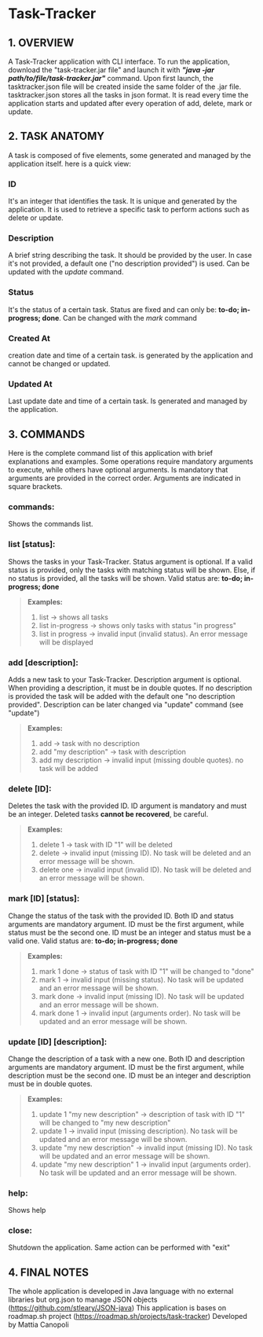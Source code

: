 # Task-Tracker

## 1. OVERVIEW

A Task-Tracker application with CLI interface.
To run the application, download the "task-tracker.jar file" and launch it with
***"java -jar path/to/file/task-tracker.jar"*** command.
Upon first launch, the tasktracker.json file will be created inside the same folder of the .jar file.
tasktracker.json stores all the tasks in json format. It is read every time the application starts and updated after
every operation of add, delete, mark or update.

## 2. TASK ANATOMY

A task is composed of five elements, some generated and managed by the application itself. here is a quick view:

### ID

It's an integer that identifies the task. It is unique and generated by the application. It is used to retrieve a
specific task to perform actions such as delete or update.

### Description

A brief string describing the task. It should be provided by the user. In case it's not provided, a default one ("no
description provided") is used. Can be updated with the *update* command.

### Status

It's the status of a certain task. Status are fixed and can only be: **to-do; in-progress; done**. Can be changed with
the *mark* command

### Created At

creation date and time of a certain task. is generated by the application and cannot be changed or updated.

### Updated At

Last update date and time of a certain task. Is generated and managed by the application.

## 3. COMMANDS

Here is the complete command list of this application with brief explanations and examples.
Some operations require mandatory arguments to execute, while others have optional arguments.
Is mandatory that arguments are provided in the correct order.
Arguments are indicated in square brackets.

### commands:

Shows the commands list.

### list [status]:

Shows the tasks in your Task-Tracker.
Status argument is optional.
If a valid status is provided, only the tasks with matching status will be shown.
Else, if no status is provided, all the tasks will be shown.
Valid status are: **to-do; in-progress; done**

> **Examples:**
>1. list -> shows all tasks
>2. list in-progress -> shows only tasks with status "in progress"
>3. list in progress -> invalid input (invalid status). An error message will be displayed

### add [description]:

Adds a new task to your Task-Tracker.
Description argument is optional.
When providing a description, it must be in double quotes.
If no description is provided the task will be added with the default one "no description provided".
Description can be later changed via "update" command (see "update")

> **Examples:**
>1. add -> task with no description
>2. add "my description" -> task with description
>3. add my description -> invalid input (missing double quotes). no task will be added

### delete [ID]:

Deletes the task with the provided ID.
ID argument is mandatory and must be an integer.
Deleted tasks **cannot be recovered**, be careful.

> **Examples:**
>1. delete 1 -> task with ID "1" will be deleted
>2. delete -> invalid input (missing ID). No task will be deleted and an error message will be shown.
>3. delete one -> invalid input (invalid ID). No task will be deleted and an error message will be shown.

### mark [ID] [status]:

Change the status of the task with the provided ID.
Both ID and status arguments are mandatory argument. ID must be the first argument, while status must be the second one.
ID must be an integer and status must be a valid one.
Valid status are: **to-do; in-progress; done**

> **Examples:**
>1. mark 1 done -> status of task with ID "1" will be changed to "done"
>2. mark 1 -> invalid input (missing status). No task will be updated and an error message will be shown.
>3. mark done -> invalid input (missing ID). No task will be updated and an error message will be shown.
>4. mark done 1 -> invalid input (arguments order). No task will be updated and an error message will be shown.

### update [ID] [description]:

Change the description of a task with a new one.
Both ID and description arguments are mandatory argument. ID must be the first argument, while description must be the
second one.
ID must be an integer and description must be in double quotes.

> **Examples:**
>1. update 1 "my new description" -> description of task with ID "1" will be changed to "my new description"
>2. update 1 -> invalid input (missing description). No task will be updated and an error message will be shown.
>3. update "my new description" -> invalid input (missing ID). No task will be updated and an error message will be shown.
>4. update "my new description" 1 -> invalid input (arguments order). No task will be updated and an error message will be
    shown.

### help:

Shows help

### close:

Shutdown the application. Same action can be performed with "exit"

## 4. FINAL NOTES

The whole application is developed in Java language with no external libraries but org.json to manage JSON
objects (https://github.com/stleary/JSON-java)
This application is bases on roadmap.sh project (https://roadmap.sh/projects/task-tracker)
Developed by Mattia Canopoli


